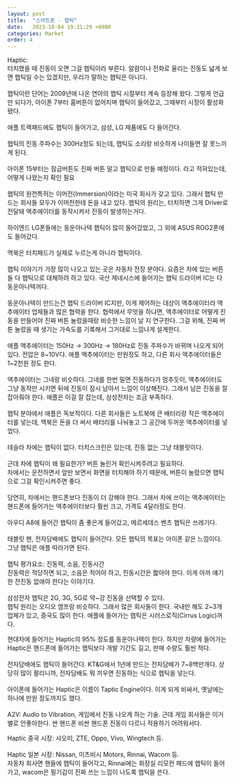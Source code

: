 ```yaml
---
layout: post
title:  "스마트폰 - 햅틱"
date:   2023-10-04 19:31:29 +0900
categories: Market
order: 4
---
```


Haptic:<br>
터치했을 때 진동이 오면 그걸 햅틱이라 부른다. 알람이나 전화로 울리는 진동도 넓게 보면 햅틱일 수는 있겠지만, 우리가 말하는 햅틱은 아니다.<br>
<br>
햅틱이란 단어는 2009년에 나온 연아의 햅틱 시절부터 계속 등장해 왔다. 그렇게 언급만 되다가, 아이폰 7부터 홈버튼이 없어지며 햅틱이 들어갔고, 그때부터 시장이 활성화됐다.<br>
<br>
애플 트랙패드에도 햅틱이 들어가고, 삼성, LG 제품에도 다 들어간다.<br>
<br>
햅틱의 진동 주파수는 300Hz정도 되는데, 햅틱도 소리랑 비슷하게 나이들면 잘 못느끼게 된다.<br>
<br>
아이폰 15부터는 잠금버튼도 진짜 버튼 말고 햅틱으로 만들 예정이다. 라고 적혀있는데, 어떻게 나왔는지 확인 필요<br>
<br>
햅틱의 원천특허는 이머전(Immersion)이라는 미국 회사가 갖고 있다. 그래서 햅틱 만드는 회사들 모두가 이머전한테 돈을 내고 있다. 햅틱의 원리는, 터치하면 그게 Driver로 전달돼 액추에이터를 동작시켜서 진동이 발생하는거다.<br>
<br>
하이엔드 LG폰들에는 동운아나텍 햅틱이 많이 들어갔었고, 그 외에 ASUS ROG2폰에도 들어갔다.<br>
<br>
맥북은 터치패드가 실제로 누르는게 아니라 햅틱이다.<br>
<br>
햅틱 이야기가 가장 많이 나오고 있는 곳은 자동차 전장 분야다. 요즘은 차에 있는 버튼들 다 햅틱으로 대체하려 하고 있다. 국산 제네시스에 들어가는 햅틱 드라이버 IC는 다 동운아나텍꺼다.<br>
<br>
동운아나텍이 만드는건 햅틱 드라이버 IC지만, 이게 제어하는 대상이 액추에이터라 액추에이터 업체들과 많은 협력을 한다. 협력에서 무엇을 하냐면, 액추에이터로 어떻게 진동을 만들어야 진짜 버튼 눌렀을때랑 비슷한 느낌이 날 지 연구한다. 그걸 위해, 진짜 버튼 눌렀을 때 생기는 가속도를 기록해서 그거대로 느낌나게 설계한다.<br>
<br>
애플 액추에이터는 150Hz -> 300Hz -> 180Hz로 진동 주파수가 바뀌며 나오게 되어 있다. 전압은 8~10V다. 애플 액추에이터는 만원정도 하고, 다른 회사 액추에이터들은 1~2천원 정도 한다.<br>
<br>
액추에이터는 그네랑 비슷하다. 그네를 한번 밀면 진동하다가 멈추듯이, 액추에이터도 그냥 동작만 시키면 뒤에 진동이 잠시 남아서 느낌이 이상해진다. 그래서 남은 진동을 잘 잡아줘야 한다. 애플은 이걸 잘 잡는데, 삼성전자는 조금 부족하다.<br>
<br>
햅틱 분야에서 애플은 독보적이다. 다른 회사들은 노트북에 큰 배터리랑 작은 액추에이터를 넣는데, 맥북은 돈을 더 써서 배터리를 나눠놓고 그 공간에 두꺼운 액추에이터를 넣었다.<br>
<br>
테슬라 차에는 햅틱이 없다. 터치스크린은 있는데, 진동 없는 그냥 태블릿이다.<br>
<br>
근데 차에 햅틱이 왜 필요한가? 버튼 눌린거 확인시켜주려고 필요하다.<br>
차에서는 운전하면서 앞만 보면서 화면을 터치해야 하기 때문에, 버튼이 눌렸으면 햅틱으로 그걸 확인시켜주면 좋다.<br>
<br>
당연히, 차에서는 핸드폰보다 진동이 더 강해야 한다. 그래서 차에 쓰이는 액추에이터는 핸드폰에 들어가는 액추에이터보다 훨씬 크고, 가격도 4달러정도 한다.<br>
<br>
아우디 A8에 들어간 햅틱이 좀 좋은게 들어갔고, 메르세데스 벤츠 햅틱은 쓰레기다.<br>
<br>
태블릿 펜, 전자담배에도 햅틱이 들어간다. 모든 햅틱의 목표는 아이폰 같은 느낌이다. 그냥 햅틱은 애플 따라가면 된다.<br>
<br>
햅틱 평가요소: 진동력, 소음, 진동시간<br>
진동력은 적당하면 되고, 소음은 적어야 하고, 진동시간은 짧아야 한다. 이게 아까 얘기한 잔진동 없애야 한다는 이야기다.<br>
<br>
삼성전자 햅틱은 2G, 3G, 5G로 약~강 진동을 선택할 수 있다.<br>
햅틱 원리는 오디오 앰프랑 비슷하다. 그래서 많은 회사들이 한다. 국내만 해도 2~3개 업체가 있고, 중국도 많이 한다. 애플에 들어가는 햅틱은 시러스로직(Cirrus Logic)꺼다.<br>

현대차에 들어가는 Haptic의 95% 정도를 동운아나텍이 한다. 하지만 차량에 들어가는 Haptic은 핸드폰에 들어가는 햅틱보다 개발 기간도 길고, 판매 수량도 훨씬 적다.<br>
<br>
전자담배에도 햅틱이 들어간다. KT&G에서 1년에 만드는 전자담배가 7~8백만개다. 상당히 많이 팔리니까, 전자담배도 뭐 끼우면 진동하는 식으로 햅틱을 넣는다.<br>
<br>
아이폰에 들어가는 Haptic은 이름이 Taptic Engine이다. 이게 되게 비싸서, 옛날에는 하나에 만원 정도까지도 했다.<br>
<br>
A2V: Audio to Vibration, 게임에서 진동 나오게 하는 기술. 근데 게임 회사들은 이거 별로 안좋아한다. 싼 핸드폰 비싼 핸드폰 진동이 다르니 적용하기 어려워서다.<br>

Haptic 중국 시장: 샤오미, ZTE, Oppo, Vivo, Wingtech 등.<br>
<br>
Haptic 일본 시장: Nissan, 미츠비시 Motors, Rinnai, Wacom 등.<br>
자동차 회사면 핸들에 햅틱이 들어각고, Rinnai에는 화장실 리모컨 패드에 햅틱이 들어가고, wacom은 필기감이 진짜 쓰는 느낌이 나도록 햅틱을 쓴다.<br>